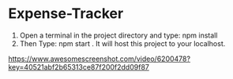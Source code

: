# Expense-Tracker

1. Open a terminal in the project directory and type: npm install
2. Then Type: npm start . It will host this project to your localhost. 

https://www.awesomescreenshot.com/video/6200478?key=40521abf2b65313ce87f200f2dd09f87
